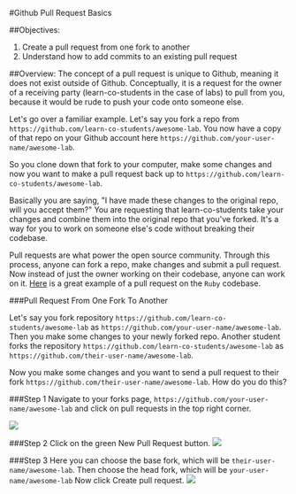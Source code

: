 #Github Pull Request Basics

##Objectives:
1. Create a pull request from one fork to another
2. Understand how to add commits to an existing pull request

##Overview:
The concept of a pull request is unique to Github, meaning it does not exist outside of Github. Conceptually, it is a request for the owner of a receiving party (learn-co-students in the case of labs) to pull from you, because it would be rude to push your code onto someone else.

Let's go over a familiar example. Let's say you fork a repo from
`https://github.com/learn-co-students/awesome-lab`. You now have a copy of that repo on your Github account here
`https://github.com/your-user-name/awesome-lab`.

So you clone down that fork to your computer, make some changes and now you want to make a pull request back up to `https://github.com/learn-co-students/awesome-lab`.

Basically you are saying, "I have made these changes to the original repo, will you accept them?" You are requesting that learn-co-students take your changes and combine them into the original repo that you've forked. It's a way for you to work on someone else's code without breaking their codebase.

Pull requests are what power the open source community. Through this process, anyone can fork a repo, make changes and submit a pull request. Now instead of just the owner working on their codebase, anyone can work on it. [Here](https://github.com/ruby/ruby/pull/1051) is a great example of a pull request on the `Ruby` codebase.

###Pull Request From One Fork To Another

Let's say you fork repository `https://github.com/learn-co-students/awesome-lab` as `https://github.com/your-user-name/awesome-lab`. Then you make some changes to your newly forked repo. Another student forks the repository `https://github.com/learn-co-students/awesome-lab` as `https://github.com/their-user-name/awesome-lab`.

Now you make some changes and you want to send a pull request to their fork `https://github.com/their-user-name/awesome-lab`. How do you do this?

###Step 1
Navigate to your forks page, `https://github.com/your-user-name/awesome-lab` and click on pull requests in the top right corner.

![](http://readme-pics.s3.amazonaws.com/gitpulls/1.jpg)

###Step 2
Click on the green New Pull Request button.
![](http://readme-pics.s3.amazonaws.com/gitpulls/2.jpg)

###Step 3
Here you can choose the base fork, which will be
`their-user-name/awesome-lab`. Then choose the head fork, which will be `your-user-name/awesome-lab`
Now click Create pull request.
![](http://readme-pics.s3.amazonaws.com/gitpulls/4.jpg)
